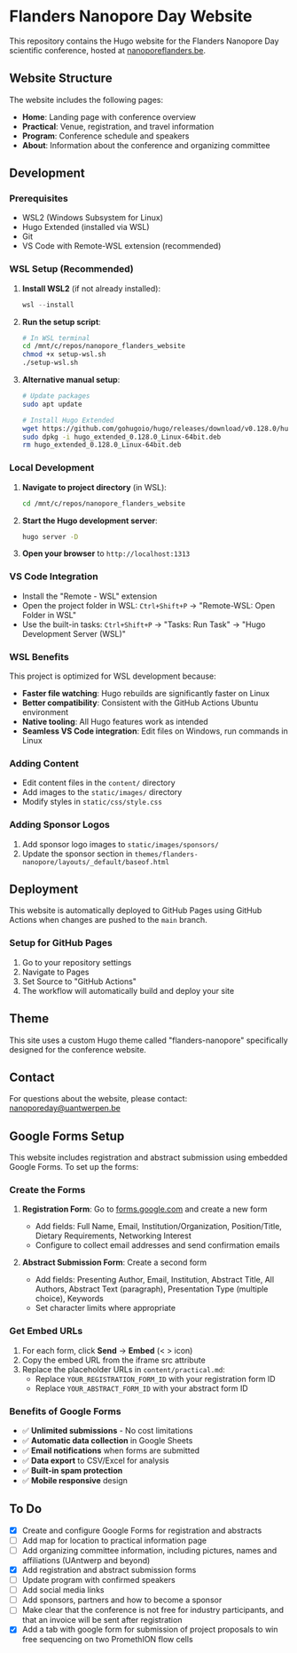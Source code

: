 # Flanders Nanopore Day Website

This repository contains the Hugo website for the Flanders Nanopore Day scientific conference, hosted at [nanoporeflanders.be](https://nanoporeflanders.be).

## Website Structure

The website includes the following pages:

- **Home**: Landing page with conference overview
- **Practical**: Venue, registration, and travel information
- **Program**: Conference schedule and speakers
- **About**: Information about the conference and organizing committee

## Development

### Prerequisites

- WSL2 (Windows Subsystem for Linux)
- Hugo Extended (installed via WSL)
- Git
- VS Code with Remote-WSL extension (recommended)

### WSL Setup (Recommended)

1. **Install WSL2** (if not already installed):

   ```powershell
   wsl --install
   ```

2. **Run the setup script**:

   ```bash
   # In WSL terminal
   cd /mnt/c/repos/nanopore_flanders_website
   chmod +x setup-wsl.sh
   ./setup-wsl.sh
   ```

3. **Alternative manual setup**:

   ```bash
   # Update packages
   sudo apt update
   
   # Install Hugo Extended
   wget https://github.com/gohugoio/hugo/releases/download/v0.128.0/hugo_extended_0.128.0_Linux-64bit.deb
   sudo dpkg -i hugo_extended_0.128.0_Linux-64bit.deb
   rm hugo_extended_0.128.0_Linux-64bit.deb
   ```

### Local Development

1. **Navigate to project directory** (in WSL):

   ```bash
   cd /mnt/c/repos/nanopore_flanders_website
   ```

2. **Start the Hugo development server**:

   ```bash
   hugo server -D
   ```

3. **Open your browser** to `http://localhost:1313`

### VS Code Integration

- Install the "Remote - WSL" extension
- Open the project folder in WSL: `Ctrl+Shift+P` → "Remote-WSL: Open Folder in WSL"
- Use the built-in tasks: `Ctrl+Shift+P` → "Tasks: Run Task" → "Hugo Development Server (WSL)"

### WSL Benefits

This project is optimized for WSL development because:

- **Faster file watching**: Hugo rebuilds are significantly faster on Linux
- **Better compatibility**: Consistent with the GitHub Actions Ubuntu environment
- **Native tooling**: All Hugo features work as intended
- **Seamless VS Code integration**: Edit files on Windows, run commands in Linux

### Adding Content

- Edit content files in the `content/` directory
- Add images to the `static/images/` directory
- Modify styles in `static/css/style.css`

### Adding Sponsor Logos

1. Add sponsor logo images to `static/images/sponsors/`
2. Update the sponsor section in `themes/flanders-nanopore/layouts/_default/baseof.html`

## Deployment

This website is automatically deployed to GitHub Pages using GitHub Actions when changes are pushed to the `main` branch.

### Setup for GitHub Pages

1. Go to your repository settings
2. Navigate to Pages
3. Set Source to "GitHub Actions"
4. The workflow will automatically build and deploy your site

## Theme

This site uses a custom Hugo theme called "flanders-nanopore" specifically designed for the conference website.

## Contact

For questions about the website, please contact: [nanoporeday@uantwerpen.be](mailto:nanoporeday@uantwerpen.be)

## Google Forms Setup

This website includes registration and abstract submission using embedded Google Forms. To set up the forms:

### Create the Forms

1. **Registration Form**: Go to [forms.google.com](https://forms.google.com) and create a new form
   - Add fields: Full Name, Email, Institution/Organization, Position/Title, Dietary Requirements, Networking Interest
   - Configure to collect email addresses and send confirmation emails

2. **Abstract Submission Form**: Create a second form  
   - Add fields: Presenting Author, Email, Institution, Abstract Title, All Authors, Abstract Text (paragraph), Presentation Type (multiple choice), Keywords
   - Set character limits where appropriate

### Get Embed URLs

1. For each form, click **Send** → **Embed** (< > icon)
2. Copy the embed URL from the iframe src attribute
3. Replace the placeholder URLs in `content/practical.md`:
   - Replace `YOUR_REGISTRATION_FORM_ID` with your registration form ID
   - Replace `YOUR_ABSTRACT_FORM_ID` with your abstract form ID

### Benefits of Google Forms

- ✅ **Unlimited submissions** - No cost limitations
- ✅ **Automatic data collection** in Google Sheets
- ✅ **Email notifications** when forms are submitted
- ✅ **Data export** to CSV/Excel for analysis
- ✅ **Built-in spam protection**
- ✅ **Mobile responsive** design

## To Do

- [x] Create and configure Google Forms for registration and abstracts
- [ ] Add map for location to practical information page
- [ ] Add organizing committee information, including pictures, names and affiliations (UAntwerp and beyond)
- [x] Add registration and abstract submission forms
- [ ] Update program with confirmed speakers
- [ ] Add social media links
- [ ] Add sponsors, partners and how to become a sponsor
- [ ] Make clear that the conference is not free for industry participants, and that an invoice will be sent after registration
- [x] Add a tab with google form for submission of project proposals to win free sequencing on two PromethION flow cells